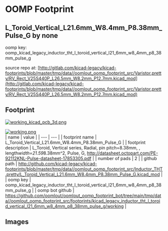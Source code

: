 # OOMP Footprint  
## L_Toroid_Vertical_L21.6mm_W8.4mm_P8.38mm_Pulse_G  by none  
  
oomp key: oomp_kicad_legacy_inductor_tht_l_toroid_vertical_l21_6mm_w8_4mm_p8_38mm_pulse_g  
  
source repo at: [http://gitlab.com/kicad-legacy/kicad-footprints/blob/master/tmp/data//oomlout_oomp_footprint_src/Varistor.pretty/RV_Rect_V25S440P_L26.5mm_W8.2mm_P12.7mm.kicad_mod](http://gitlab.com/kicad-legacy/kicad-footprints/blob/master/tmp/data//oomlout_oomp_footprint_src/Varistor.pretty/RV_Rect_V25S440P_L26.5mm_W8.2mm_P12.7mm.kicad_mod)  
## Footprint  
  
[![working_kicad_pcb_3d.png](working_kicad_pcb_3d_600.png)](working_kicad_pcb_3d.png)  
  
[![working.png](working_600.png)](working.png)  
| name | value | 
| --- | --- | 
| footprint name | L_Toroid_Vertical_L21.6mm_W8.4mm_P8.38mm_Pulse_G | 
| footprint description | L_Toroid, Vertical series, Radial, pin pitch=8.38mm, , length*width=21.59*8.38mm^2, Pulse, G, http://datasheet.octopart.com/PE-92112KNL-Pulse-datasheet-17853305.pdf | 
| number of pads | 2 | 
| github path | http://github.com/kicad-legacy/kicad-footprints/blob/master/tmp/data//oomlout_oomp_footprint_src/Inductor_THT.pretty/L_Toroid_Vertical_L21.6mm_W8.4mm_P8.38mm_Pulse_G.kicad_mod | 
| oomp key | oomp_kicad_legacy_inductor_tht_l_toroid_vertical_l21_6mm_w8_4mm_p8_38mm_pulse_g | 
| oomp bot github | https://github.com/oomlout/oomlout_oomp_footprint_bot/tree/main/tmp/data//oomlout_oomp_footprint_src/footprints/kicad_legacy_inductor_tht_l_toroid_vertical_l21_6mm_w8_4mm_p8_38mm_pulse_g/working | 
## Images  
